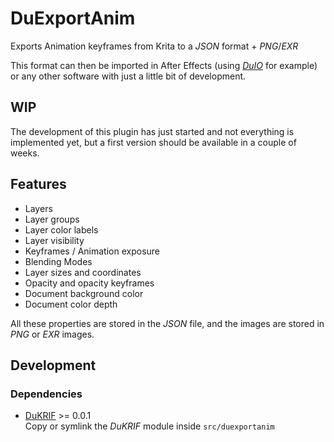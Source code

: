 # DuExportAnim
 Exports Animation keyframes from Krita to a *JSON* format + *PNG*/*EXR*
 
 This format can then be imported in After Effects (using [*DuIO*](https://rainboxlab.org/tools/duio/) for example) or any other software with just a little bit of development.
 
 ## WIP
 
 The development of this plugin has just started and not everything is implemented yet, but a first version should be available in a couple of weeks.
 
 ## Features
 
 - Layers
 - Layer groups
 - Layer color labels
 - Layer visibility
 - Keyframes / Animation exposure
 - Blending Modes
 - Layer sizes and coordinates
 - Opacity and opacity keyframes
 - Document background color
 - Document color depth
 
 All these properties are stored in the *JSON* file, and the images are stored in *PNG* or *EXR* images.

## Development

### Dependencies

- [DuKRIF](https://github.com/Rainbox-dev/DuKRIF) >= 0.0.1  
Copy or symlink the *DuKRIF* module inside `src/duexportanim`
